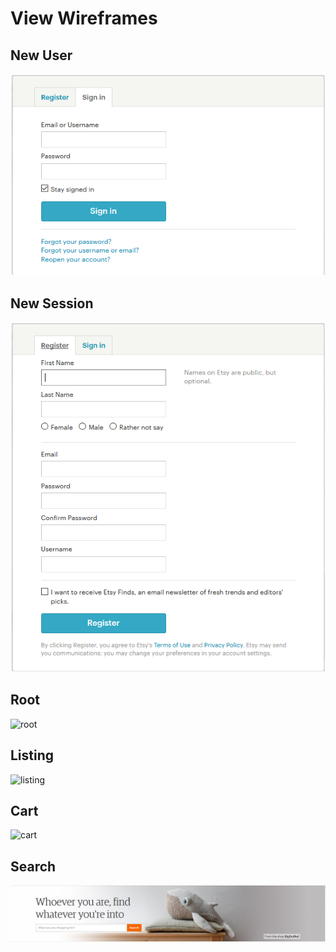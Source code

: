 # View Wireframes

## New User
![new-user]

## New Session
![new-session]

## Root
![root]

## Listing
![listing]

## Cart
![cart]

## Search
![search]

[new-user]: ./wireframes/new_user.png
[new-session]: ./wireframes/new_session.png
[root]: ./wireframes/root.png
[listing]: ./wireframes/listing.png
[cart]: ./wireframes/cart.png
[search]: ./wireframes/search.png
